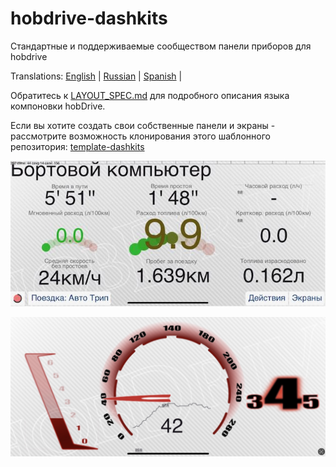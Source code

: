 # hobdrive-dashkits
Стандартные и поддерживаемые сообществом панели приборов для hobdrive

Translations:
[English](README.md) |
[Russian](README_RU.md) |
[Spanish](README_ES.md) |

Обратитесь к [LAYOUT_SPEC.md](LAYOUT_SPEC.md) для подробного описания языка компоновки hobDrive.

Если вы хотите создать свои собственные панели и экраны - рассмотрите возможность клонирования этого шаблонного репозитория: [template-dashkits](https://github.com/hobdrive/template-dashkits)

![std](builtin/tripcomp/tripcomp-1.jpg)

![Preview of DashB3](./builtin/dashb3/preview-dashb3.jpg)
